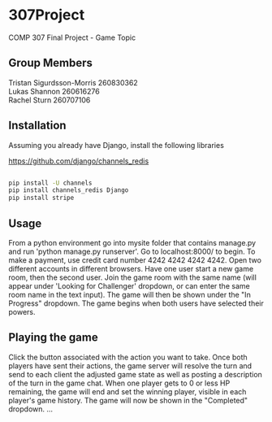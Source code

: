 # 307Project
COMP 307 Final Project - Game Topic

## Group Members
Tristan Sigurdsson-Morris 260830362 <br />
Lukas Shannon 260616276 <br />
Rachel Sturn 260707106 <br />

## Installation

Assuming you already have Django, install the following libraries

https://github.com/django/channels_redis 

```bash

pip install -U channels
pip install channels_redis Django
pip install stripe

```

## Usage

From a python environment go into mysite folder that contains manage.py and run 'python manage.py runserver'.
Go to localhost:8000/ to begin.
To make a payment, use credit card number 4242 4242 4242 4242.
Open two different accounts in different browsers.
Have one user start a new game room, then the second user. Join the game room with the same name (will appear under 'Looking for Challenger' dropdown, or can enter the same room name in the text input). The game will then be shown under the "In Progress" dropdown.
The game begins when both users have selected their powers.

## Playing the game

Click the button associated with the action you want to take. Once both players have sent their actions, the game server will resolve the turn and send to each client the adjusted game state as well as posting a description of the turn in the game chat.
When one player gets to 0 or less HP remaining, the game will end and set the winning player, visible in each player's game history. The game will now be shown in the "Completed" dropdown.
...
